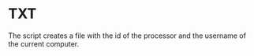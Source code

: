 # TXT
The script creates a file with the id of the processor and the username of the current computer.

